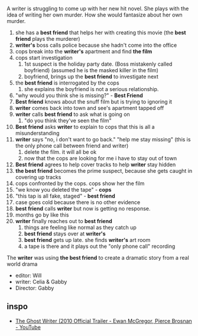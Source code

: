 A writer is struggling to come up with her new hit novel. She plays with the idea of writing her own murder. How she would fantasize about her own murder. 

1. she has a **best friend** that helps her with creating this movie (the **best friend** plays the murderer)
2. **writer's** boss calls police because she hadn't come into the office
3. cops break into the **writer's** apartment and find __the film__
4. cops start investigation 
	1. 1st suspect is the holiday party date. (Boss mistakenly called boyfriend) (assumed he is the masked killer in the film)
	2. boyfriend, brings up the **best friend** to investigate next
5. the **best friend** is interrogated by the cops
	1. she explains the boyfriend is not a serious relationship.
6. "why would you think she is missing?" - **Best Friend**
7. **Best friend** knows about the snuff film but is trying to ignoring it
8. **writer** comes back into town and see's apartment tapped off
9. **writer** calls **best friend** to ask what is going on
	1. "do you think they've seen the film"
10. **Best friend** asks **writer** to explain to cops that this is all a misunderstanding
11. **writer** says "no, i don't want to go back." "help me stay missing" (this is the only phone call between friend and writer)
	1. delete the film. it will all be ok
	2. now that the cops are looking for me i have to stay out of town
12. **Best friend** agrees to help cover tracks to help **writer** stay hidden
13. **the best friend** becomes the prime suspect, because she gets caught in covering up tracks
14. cops confronted by the cops. cops show her the film
15. "we know you deleted the tape" - **cops**
16. "this tap is all fake, staged" - **best friend**
17. case goes cold because there is no other evidence
18. **best friend** calls **writer** but now is getting no response.
19. months go by like this 
20. **writer** finally reaches out to **best friend**
	1. things are feeling like normal as they catch up
	2. **best friend** stays over at **writer's** 
	3. **best friend** gets up late. she finds **writer's** art room
	4. a tape is there and it plays out the "only phone call" recording

The **writer** was using **the best friend** to create a dramatic story from a real world drama

- editor: Will
- writer: Celia & Gabby
- Director: Gabby

## inspo
- [The Ghost Writer (2010 Official Trailer - Ewan McGregor, Pierce Brosnan - YouTube](https://www.youtube.com/watch?v=WrvkY6rAgHU)
